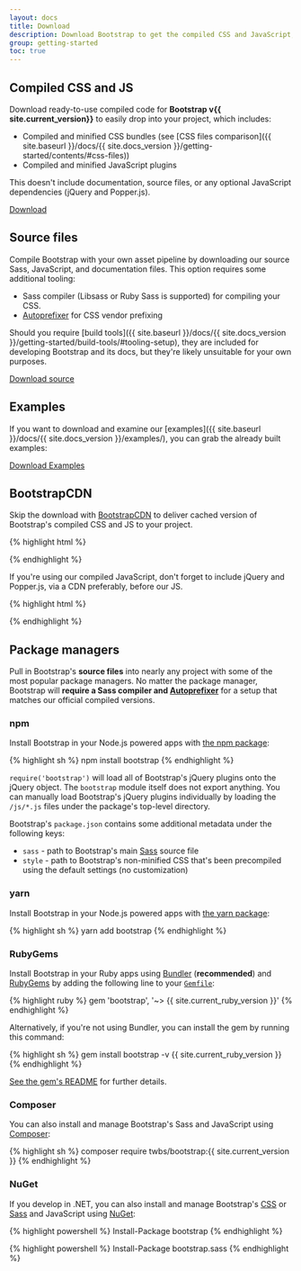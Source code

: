 ```yaml
---
layout: docs
title: Download
description: Download Bootstrap to get the compiled CSS and JavaScript, source code, or include it with your favorite package managers like npm, RubyGems, and more.
group: getting-started
toc: true
---
```


## Compiled CSS and JS

Download ready-to-use compiled code for **Bootstrap v{{ site.current_version}}** to easily drop into
your project, which includes:

- Compiled and minified CSS bundles (see [CSS files comparison]({{ site.baseurl }}/docs/{{
  site.docs_version }}/getting-started/contents/#css-files))
- Compiled and minified JavaScript plugins

This doesn't include documentation, source files, or any optional JavaScript dependencies (jQuery
and Popper.js).

<a href="{{ site.download.dist }}" class="btn btn-bd-primary" onclick="ga('send', 'event', 'Getting started', 'Download', 'Download Bootstrap');">Download</a>

## Source files

Compile Bootstrap with your own asset pipeline by downloading our source Sass, JavaScript, and
documentation files. This option requires some additional tooling:

- Sass compiler (Libsass or Ruby Sass is supported) for compiling your CSS.
- [Autoprefixer](https://github.com/postcss/autoprefixer) for CSS vendor prefixing

Should you require [build tools]({{ site.baseurl }}/docs/{{ site.docs_version
}}/getting-started/build-tools/#tooling-setup), they are included for developing Bootstrap and its
docs, but they're likely unsuitable for your own purposes.

<a href="{{ site.download.source }}" class="btn btn-bd-primary" onclick="ga('send', 'event', 'Getting started', 'Download', 'Download source');">Download
source</a>

## Examples

If you want to download and examine our [examples]({{ site.baseurl }}/docs/{{ site.docs_version
}}/examples/), you can grab the already built examples:

<a href="{{ site.download.dist_examples }}" class="btn btn-bd-primary" onclick="ga('send', 'event', 'Getting started', 'Download', 'Download Examples');">Download
Examples</a>

## BootstrapCDN

Skip the download with [BootstrapCDN](https://www.bootstrapcdn.com/) to deliver cached version of
Bootstrap's compiled CSS and JS to your project.

{% highlight html %}

<link rel="stylesheet" href="{{ site.cdn.css }}" integrity="{{ site.cdn.css_hash }}" crossorigin="anonymous">
<script src="{{ site.cdn.js }}" integrity="{{ site.cdn.js_hash }}" crossorigin="anonymous"></script>
{% endhighlight %}

If you're using our compiled JavaScript, don't forget to include jQuery and Popper.js, via a CDN
preferably, before our JS.

{% highlight html %}

<script src="{{ site.cdn.jquery }}" integrity="{{ site.cdn.jquery_hash }}" crossorigin="anonymous"></script>
<script src="{{ site.cdn.popper }}" integrity="{{ site.cdn.popper_hash }}" crossorigin="anonymous"></script>

{% endhighlight %}

## Package managers

Pull in Bootstrap's **source files** into nearly any project with some of the most popular package
managers. No matter the package manager, Bootstrap will **require a Sass compiler and
[Autoprefixer](https://github.com/postcss/autoprefixer)** for a setup that matches our official
compiled versions.

### npm

Install Bootstrap in your Node.js powered apps with
[the npm package](https://www.npmjs.com/package/bootstrap):

{% highlight sh %} npm install bootstrap {% endhighlight %}

`require('bootstrap')` will load all of Bootstrap's jQuery plugins onto the jQuery object. The
`bootstrap` module itself does not export anything. You can manually load Bootstrap's jQuery plugins
individually by loading the `/js/*.js` files under the package's top-level directory.

Bootstrap's `package.json` contains some additional metadata under the following keys:

- `sass` - path to Bootstrap's main [Sass](https://sass-lang.com/) source file
- `style` - path to Bootstrap's non-minified CSS that's been precompiled using the default settings
  (no customization)

### yarn

Install Bootstrap in your Node.js powered apps with
[the yarn package](https://yarnpkg.com/en/package/bootstrap):

{% highlight sh %} yarn add bootstrap {% endhighlight %}

### RubyGems

Install Bootstrap in your Ruby apps using [Bundler](https://bundler.io/) (**recommended**) and
[RubyGems](https://rubygems.org/) by adding the following line to your
[`Gemfile`](https://bundler.io/gemfile.html):

{% highlight ruby %} gem 'bootstrap', '~> {{ site.current_ruby_version }}' {% endhighlight %}

Alternatively, if you're not using Bundler, you can install the gem by running this command:

{% highlight sh %} gem install bootstrap -v {{ site.current_ruby_version }} {% endhighlight %}

[See the gem's README](https://github.com/twbs/bootstrap-rubygem/blob/master/README.md) for further
details.

### Composer

You can also install and manage Bootstrap's Sass and JavaScript using
[Composer](https://getcomposer.org/):

{% highlight sh %} composer require twbs/bootstrap:{{ site.current_version }} {% endhighlight %}

### NuGet

If you develop in .NET, you can also install and manage Bootstrap's
[CSS](https://www.nuget.org/packages/bootstrap/) or
[Sass](https://www.nuget.org/packages/bootstrap.sass/) and JavaScript using
[NuGet](https://www.nuget.org/):

{% highlight powershell %} Install-Package bootstrap {% endhighlight %}

{% highlight powershell %} Install-Package bootstrap.sass {% endhighlight %}
